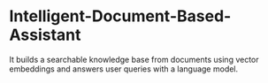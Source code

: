 # Intelligent-Document-Based-Assistant
It builds a searchable knowledge base from documents using vector embeddings and answers user queries with a language model.
